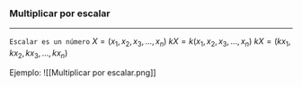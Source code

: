 ### Multiplicar por escalar
***
`Escalar es un número`
$X=(x_{1},x_{2},x_{3}, \dots,x_{n})$
$kX=k(x_{1},x_{2},x_{3}, \dots,x_{n})$
$kX=(kx_{1},kx_{2},kx_{3}, \dots,kx_{n})$

Ejemplo:
	![[Multiplicar por escalar.png]]